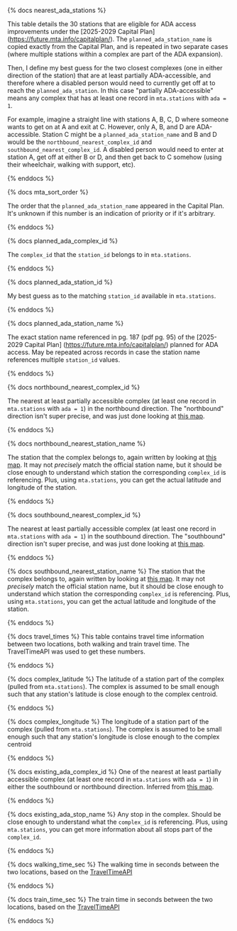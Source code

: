{% docs nearest_ada_stations %}

This table details the 30 stations that are eligible for ADA access improvements under the [2025-2029 Capital Plan] (https://future.mta.info/capitalplan/). The `planned_ada_station_name` is copied exactly from the Capital Plan, and is repeated in two separate cases (where multiple stations within a complex are part of the ADA expansion).

Then, I define my best guess for the two closest complexes (one in either direction of the station) that are at least partially ADA-accessible, and therefore where a disabled person would need to currently get off at to reach the `planned_ada_station`. In this case "partially ADA-accessible" means any complex that has at least one record in `mta.stations` with `ada = 1`. 

For example, imagine a straight line with stations A, B, C, D where someone wants to get on at A and exit at C. However, only A, B, and D are ADA-accessible. Station C might be a `planned_ada_station_name` and B and D would be the `northbound_nearest_complex_id` and `southbound_nearest_complex_id`. A disabled person would need to enter at station A, get off at either B or D, and then get back to C somehow (using their wheelchair, walking with support, etc).

{% enddocs %}


{% docs mta_sort_order %}

The order that the `planned_ada_station_name` appeared in the Capital Plan. It's unknown if this number is an indication of priority or if it's arbitrary.

{% enddocs %}


{% docs planned_ada_complex_id %}

The `complex_id` that the `station_id` belongs to in `mta.stations`. 

{% enddocs %}


{% docs planned_ada_station_id %}

My best guess as to the matching `station_id` available in `mta.stations`. 

{% enddocs %}


{% docs planned_ada_station_name %}

The exact station name referenced in pg. 187 (pdf pg. 95) of the [2025-2029 Capital Plan] (https://future.mta.info/capitalplan/) planned for ADA access. May be repeated across records in case the station name references multiple `station_id` values. 

{% enddocs %}


{% docs northbound_nearest_complex_id %}

The nearest at least partially accessible complex (at least one record in `mta.stations` with `ada = 1`) in the northbound direction. The "northbound" direction isn't super precise, and was just done looking at [this map](https://new.mta.info/node/5346).

{% enddocs %}


{% docs northbound_nearest_station_name %}

The station that the complex belongs to, again written by looking at [this map](https://new.mta.info/node/5346). It may not *precisely* match the official station name, but it should be close enough to understand which station the corresponding `complex_id` is referencing. Plus, using `mta.stations`, you can get the actual latitude and longitude of the station.

{% enddocs %}


{% docs southbound_nearest_complex_id %}

The nearest at least partially accessible complex (at least one record in `mta.stations` with `ada = 1`) in the southbound direction. The "southbound" direction isn't super precise, and was just done looking at [this map](https://new.mta.info/node/5346).

{% enddocs %}


{% docs southbound_nearest_station_name %}
The station that the complex belongs to, again written by looking at [this map](https://new.mta.info/node/5346). It may not *precisely* match the official station name, but it should be close enough to understand which station the corresponding `complex_id` is referencing. Plus, using `mta.stations`, you can get the actual latitude and longitude of the station.

{% enddocs %}


{% docs travel_times %}
This table contains travel time information between two locations, both walking and train travel time. The TravelTimeAPI was used to get these numbers. 

{% enddocs %}


{% docs complex_latitude %}
The latitude of a station part of the complex (pulled from `mta.stations`). The complex is assumed to be small enough such that any station's latitude is close enough to the complex centroid.

{% enddocs %}


{% docs complex_longitude %}
The longitude of a station part of the complex (pulled from `mta.stations`). The complex is assumed to be small enough such that any station's longitude is close enough to the complex centroid

{% enddocs %}


{% docs existing_ada_complex_id %}
One of the nearest at least partially accessible complex (at least one record in `mta.stations` with `ada = 1`) in either the southbound or northbound direction. Inferred from [this map](https://new.mta.info/node/5346).

{% enddocs %}


{% docs existing_ada_stop_name %}
Any stop in the complex. Should be close enough to understand what the `complex_id` is referencing. Plus, using `mta.stations`, you can get more information about all stops part of the `complex_id`.

{% enddocs %}


{% docs walking_time_sec %}
The walking time in seconds between the two locations, based on the [TravelTimeAPI](https://docs.traveltime.com/api/overview/introduction)

{% enddocs %}

{% docs train_time_sec %}
The train time in seconds between the two locations, based on the [TravelTimeAPI](https://docs.traveltime.com/api/overview/introduction)

{% enddocs %}